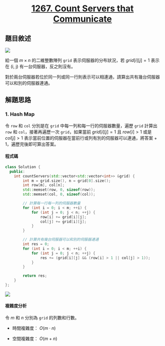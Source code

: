 # <center> [1267. Count Servers that Communicate](https://leetcode.com/problems/count-servers-that-communicate/description/) </center>

## 題目敘述

[![](https://i.imgur.com/6A7WhRI.png)](https://i.imgur.com/6A7WhRI.png)

給一個 $m \times n$ 的二維整數陣列 `grid` 表示伺服器的分布狀況，若 $grid[i][j] = 1$ 表示在 (i, j) 有一台伺服器，反之則沒有。

對於兩台伺服器若位於同一列或同一行則表示可以相連通，請算出共有幾台伺服器可以和別的伺服器連通。

## 解題思路

### 1. Hash Map

令 `row` 和 `col` 分別是在 `grid` 中每一列和每一行的伺服器數量，遍歷 `grid` 計算出 `row` 和 `col`，接著再遍歷一次 `grid`，如果當前 $grid[i][j] = 1$ 且 $row[i] > 1$ 或是 $col[j] > 1$ 表示當前位置的伺服器在當前行或列有別的伺服器可以連通，將答案 + 1，遍歷完後即可算出答案。

#### 程式碼

```cpp {.line-numbers}
class Solution {
  public:
    int countServers(std::vector<std::vector<int>> &grid) {
        int m = grid.size(), n = grid[0].size();
        int row[m], col[n];
        std::memset(row, 0, sizeof(row));
        std::memset(col, 0, sizeof(col));

        // 計算每一行每一列的伺服器數量
        for (int i = 0; i < m; ++i) {
            for (int j = 0; j < n; ++j) {
                row[i] += grid[i][j];
                col[j] += grid[i][j];
            }
        }

        // 計算共有幾台伺服器可以和別的伺服器連通
        int res = 0;
        for (int i = 0; i < m; ++i) {
            for (int j = 0; j < n; ++j) {
                res += (grid[i][j] && (row[i] > 1 || col[j] > 1));
            }
        }

        return res;
    }
};
```

[![](https://i.imgur.com/zYMTHuy.png)](https://i.imgur.com/zYMTHuy.png)

#### 複雜度分析

令 $m$ 和 $n$ 分別為 `grid` 的列數和行數。

- 時間複雜度： $O(m \cdot n)$

- 空間複雜度： $O(m + n)$
